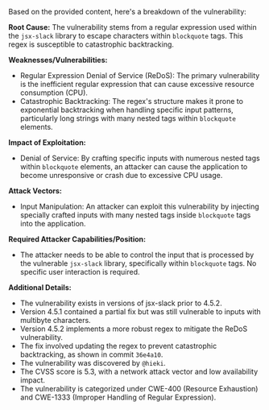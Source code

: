 Based on the provided content, here's a breakdown of the vulnerability:

**Root Cause:**
The vulnerability stems from a regular expression used within the `jsx-slack` library to escape characters within `blockquote` tags. This regex is susceptible to catastrophic backtracking.

**Weaknesses/Vulnerabilities:**
- Regular Expression Denial of Service (ReDoS): The primary vulnerability is the inefficient regular expression that can cause excessive resource consumption (CPU).
- Catastrophic Backtracking: The regex's structure makes it prone to exponential backtracking when handling specific input patterns, particularly long strings with many nested tags within `blockquote` elements.

**Impact of Exploitation:**
- Denial of Service: By crafting specific inputs with numerous nested tags within `blockquote` elements, an attacker can cause the application to become unresponsive or crash due to excessive CPU usage.

**Attack Vectors:**
- Input Manipulation: An attacker can exploit this vulnerability by injecting specially crafted inputs with many nested tags inside `blockquote` tags into the application.

**Required Attacker Capabilities/Position:**
- The attacker needs to be able to control the input that is processed by the vulnerable `jsx-slack` library, specifically within `blockquote` tags. No specific user interaction is required.

**Additional Details:**
- The vulnerability exists in versions of jsx-slack prior to 4.5.2.
- Version 4.5.1 contained a partial fix but was still vulnerable to inputs with multibyte characters.
- Version 4.5.2 implements a more robust regex to mitigate the ReDoS vulnerability.
- The fix involved updating the regex to prevent catastrophic backtracking, as shown in commit `36e4a10`.
- The vulnerability was discovered by `@hieki`.
- The CVSS score is 5.3, with a network attack vector and low availability impact.
- The vulnerability is categorized under CWE-400 (Resource Exhaustion) and CWE-1333 (Improper Handling of Regular Expression).